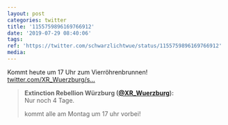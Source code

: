 ```yaml
---
layout: post
categories: twitter
title: '1155759896169766912'
date: '2019-07-29 08:40:06'
tags: 
ref: 'https://twitter.com/schwarzlichtwue/status/1155759896169766912'
media:
---
```

Kommt heute um 17 Uhr zum Vierröhrenbrunnen! [twitter.com/XR_Wuerzburg/s…](https://twitter.com/XR_Wuerzburg/status/1154350860333436928) 


> <b>Extinction Rebellion Würzburg ([@XR_Wuerzburg](https://twitter.com/XR_Wuerzburg)):</b>  
>Nur noch 4 Tage.  
>  
> kommt alle am Montag um 17 uhr vorbei!    
>  
>  

